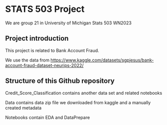 # STATS 503 Project

We are group 21 in University of Michigan Stats 503 WN2023
## Project introduction

This project is related to Bank Account Fraud.

We use the data from https://www.kaggle.com/datasets/sgpjesus/bank-account-fraud-dataset-neurips-2022/ 

## Structure of this Github repository

Credit_Score_Classification contains another data set and related notebooks

Data contains data zip file we downloaded from kaggle and a manually created metadata

Notebooks contain EDA and DataPrepare

